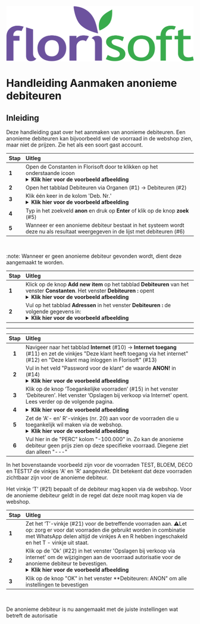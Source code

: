 <img src = "../../fslogo.png" alt = "Florisoft logo">

# Handleiding Aanmaken anonieme debiteuren

## Inleiding

Deze handleiding gaat over het aanmaken van anonieme debiteuren. Een anonieme debiteuren kan bijvoorbeeld wel de voorraad in de webshop zien, maar niet de prijzen. Zie het als een soort gast account.

|Stap|Uitleg|
|:--|:--|
|**1**| Open de Constanten in Florisoft door te klikken op het onderstaande icoon<details><summary>**Klik hier voor de voorbeeld afbeelding**</summary><img src=".anoniem/foto1.png"></details>| 
|**2**| Open het tabblad Debiteuren via Organen (#1) -> Debiteuren (#2)
|**3**| Klik één keer in de kolom 'Deb. Nr.'<details><summary>**Klik hier voor de voorbeeld afbeelding**</summary><img src=".anoniem/foto2.png"></details>| 
|**4**| Typ in het zoekveld **__anon__** en druk op **Enter** of klik op de knop **zoek** (#5)
|**5**| Wanneer er een anonieme debiteur bestaat in het systeem wordt deze nu als resultaat weergegeven in de lijst met debiteuren (#6) 

<br>

:note: Wanneer er geen anonieme debiteur gevonden wordt, dient deze aangemaakt te worden.

|Stap|Uitleg|
|:--|:--|
|**1**| Klick op de knop **Add new item** op het tabblad **Debiteuren** van het venster **Constanten**. Het venster **Debiteuren :** opent<details><summary>**Klik hier voor de voorbeeld afbeelding**</summary><img src=".anoniem/foto3.png"></details>| 
|**2**| Vul op het tabblad **Adressen** in het venster **Debiteuren :** de volgende gegevens in:<details><summary>**Klik hier voor de voorbeeld afbeelding**</summary><img src=".anoniem/foto4.png"></details>| 7 = ANON, 8 = ANON - 9 = Anonieme Debiteur

-----

|Stap|Uitleg|
|:-:|:--|
|**1**|Navigeer naar het tabblad **Internet** (#10) -> **Internet toegang** (#11) en zet de vinkjes "Deze klant heeft toegang via het internet" (#12) en "Deze klant mag inloggen in Florisoft" (#13)|
|**2**|Vul in het veld "Password voor de klant" de waarde **ANON!** in (#14)<details><summary>**Klik hier voor de voorbeeld afbeelding**</summary><img src=".anoniem/foto5.png"></details>
|**3**|Klik op de knop ‘Toegankelijke voorraden’ (#15) in het venster ‘Debiteuren’. Het venster ‘Opslagen bij verkoop via Internet’ opent. Lees verder op de volgende pagina.|
|**4**|<details><summary>**Klik hier voor de voorbeeld afbeelding**</summary><img src=".anoniem/foto6.png"></details>|
|**5**|Zet de 'A'- en' R'-vinkjes (nr. 20) aan voor de voorraden die u toegankelijk wil maken via de webshop.<details><summary>**Klik hier voor de voorbeeld afbeelding**</summary><img src=".anoniem/foto7.png"></details>|
|**6**|Vul hier in de "PERC" kolom "-100.000" in. Zo kan de anonieme debiteur geen prijs zien op deze specifieke voorraad. Diegene ziet dan alleen "---"

In het bovenstaande voorbeeld zijn voor de voorraden TEST, BLOEM, DECO en TEST17 de vinkjes 'A' en 'R' aangevinkt. Dit betekent dat deze voorraden zichtbaar zijn voor de anonieme debiteur.

Het vinkje ‘T’ (#21) bepaalt of de debiteur mag kopen via de webshop. Voor de anonieme debiteur geldt in de regel dat deze nooit mag kopen via de webshop.

|Stap|Uitleg|
|:--|:--|
|**1**|Zet het ‘T’-vinkje (#21) voor de betreffende voorraden aan. :warning:Let op: zorg er voor dat voorraden die gebruikt worden in combinatie met WhatsApp delen altijd de vinkjes A en R hebben ingeschakeld en het T - vinkje uit staat.
|**2**| Klik op de 'Ok' (#22) in het venster 'Opslagen bij verkoop via internet' om de wijzigingen aan de voorraad autorisatie voor de anonieme debiteur te bevestigen. <details><summary>**Klik hier voor de voorbeeld afbeelding**</summary><img src=".anoniem/foto8.png"></details>
|**3**|Klik op de knop "OK" in het venster **Debiteuren: ANON" om alle instellingen te bevestigen

<br>

De anonieme debiteur is nu aangemaakt met de juiste instellingen wat betreft de autorisatie

